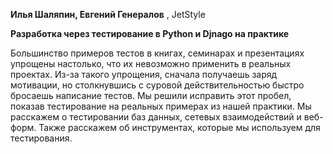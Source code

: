 **Илья Шаляпин, Евгений Генералов** , JetStyle

**Разработка через тестирование в Python и Djnago на практике**

Большинство примеров тестов в книгах, семинарах и презентациях упрощены настолько, что их невозможно применить в реальных проектах. Из-за такого упрощения, сначала получаешь заряд мотивации, но столкнувшись с суровой действительностью быстро бросаешь написание тестов. Мы решили исправить этот пробел, показав тестирование на реальных примерах из нашей практики. Мы расскажем о тестировании баз данных, сетевых взаимодействий и веб-форм. Также расскажем об инструментах, которые мы используем для тестирования.

